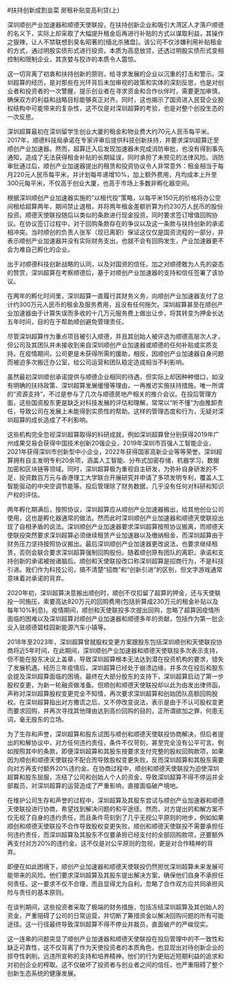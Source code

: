 #扶持创新成割韭菜 房租补贴变高利贷(上)


深圳顺创产业加速器和顺德天使联投，在扶持创新企业和吸引大湾区人才落户顺德的名义下，实际上却采取了大幅提升租金后再进行补贴的方式以谋取利益，其操作之狠辣，让人不禁联想到臭名昭著的[缅北杀猪盘]。该公司不仅涉嫌利用补贴租金的方式，通过明股实债形式进行投资，本质为高息放贷，还透过明股实债形式变相控制和限制企业，其贪婪与狡诈的本质令人震惊。

这一切背离了初衷和扶持创新的原则，给寻求发展的企业以沉重的打击和警示。深圳超算的经历，是对那些在光环背后未加审视的政策和实体的深刻反思，也是对创业者和投资者的一次警醒，提示创业者在寻求资金和合作伙伴时，需要更加审慎，确保双方的利益和战略目标能够真正对齐。同时，这也揭示了国资进入民营企业股权结构中可能带来的复杂性，这不仅是对深圳超算的考验，也是对整个创投生态的一次反思。

深圳超算最初在深圳留学生创业大厦的租金和物业费大约70元人民币每平米。2017年，顺德科技局承诺在专家评审后提供科技创新扶持，并要求深圳超算迁至顺创产业加速器。然而，超算迁入后发现加速器未完成消防审批，也没有得到事先通知，造成了无法获得租金补贴的长期延误，同时承担了未预见的法律风险。消防审批通过后，顺创产业加速器提出的租赁和投资协议令人非常意外：租金相当于每月220元人民币每平米，并计划每年递增10%，加上额外费用，月均成本上升至300元每平米，不仅高于创业大厦，也高于市场上多数非孵化器空间。

根据深圳顺创产业加速器实施的“以租代投”策略，以每平米150元的价格将办公空间租给超算两年，期间禁止退租，并将两年租金差额折算为约230万人民币的股份投资。顺德天使联投随后以类似的条款进行现金投资，同时要求签订增值回购协议。在协议签订过程中，对于回购条款存在的争议以及这一条款与扶持创新的承诺相冲突。当时顺创的负责人张军（现已离职）保证这仅仅是国资流程的一部分，并表示顺创产业加速器并没有实际财务支出，也就不会有回购发生，产业加速器更不会为难自己孵化的企业。

出于对顺德科技创新战略的认同，以及对国资的信任，加之对顺德敢为人先的姿态的赞赏，深圳超算在考察顺德后，基于对顺创产业加速器的支持和信任签署了该协议。

在两年的孵化时间里，深圳超算一直履行其财务义务，向顺创产业加速器支付了总计约300万元人民币的租金及服务费用，且没有任何拖欠。深圳超算甚至在顺创产业加速器由于计算失误而多收的十几万元服务费上做出让步，将其转变为押金长达五年时间，目的在于帮助顺创避免管理责任。

尽管深圳超算作为重点项目被引入顺德，并且其创始人被评选为顺德高层次人才，但公司及其团队并未接收到来自深圳顺创产业加速器或顺德的任何补贴或实质支持。在疫情期间，公司更是未获得所需的援助，相反，因顺创产业加速器自身问题而被迫多次搬迁办公室，给公司运营和团队稳定造成相当不利影响。

虽然最初深圳顺创承诺提供与顺德企业相同的待遇，但实际上却因种种借口，如没有明确的扶持政策、深圳超算发展缓慢等理由，一再推迟实施扶持措施。唯一所谓的“资源支持”，不过是参与了几次与顺德房地产相关的推介会议。在投后管理方面，这些国资股东更是缺乏对科技发展的评估和理解，常常以“听不懂”为由推卸责任，导致公司在发展上未能得到实质性的帮助。这样的管理态度和行为，无疑对深圳超算的成长造成了不利影响。

这些机构完全忽视深圳超算取得的科研成就，例如深圳超算曾分别获得2019年广州成果交易会获得中国技术创新20强企业，2019年深圳市百强人工智能企业，2021年获得深圳市创新型中小企业，2022年获得国家高新企业等等荣誉。深圳超算拥有自主发明专利20余项，涵盖人工智能、分布式加密存储，机器学习，数据加密和区块链等领域。同时，深圳超算极为重视自主研发，为弥补自身研发的不足，投资数百万元与香港理工大学联合开展研究并申请了多项发明专利，覆盖人工智能驱动的中央空调节能等。投后管理除了财务数据，几乎没有任何对科研和知识产权的评估。

两年孵化期满后，按照协议，深圳超算应从顺创产业加速器搬出，给其他创业公司使用，这也是孵化器通常的做法。然而此时深圳顺创产业加速器和顺德天使联投出现了自相矛盾的说法。深圳顺创产业加速器要求深圳超算按照协议搬离，而顺德天使联投突然要求深圳超算必须继续租赁产业加速器以及缴纳租金，而深圳超算由于财务压力坚持按照协议搬出。最后深圳顺创产业加速器更改说法，也要求继续租赁，否则会联合要求深圳超算强制回购股份。随着顺创原有团队的离职，承诺和支持创新的承诺被抛诸脑后。顺创和天使联投改口称深圳超算是招商行为，不是科技引进。我们作为科技公司，搞不清楚“招商”和“创新引进”的区别，但文字游戏通常意味着对承诺的背弃。

2020年初，深圳超算决意搬出顺创时，顺创不仅扣留了超算的押金，还与天使联投一同施压，索要高达820万元的回购费用(包括折算成230万元的租金补贴以及每年10%利息)。疫情期间，顺创和天使联投多次提出回购，忽略了超算因疫情所面临的困难以及深圳超算对顺创产业加速器和顺德多年的贡献，包括作为第一批企业入驻顺德碧桂园新能源汽车小镇等。

2018年至2023年，深圳超算曾就股权变更方案跟股东包括深圳顺创和天使联投协商将近5年时间，在此期间，深圳顺创产业加速器和顺德天使联投多次表示支持，但不能在股东决议上盖章，导致深圳超算根本无法达到潜在投资机构的要求，错失了发展机遇。经历三年疫情后，深圳超算已经处于崩溃边缘，并多次在投后和股东会提及深圳超算面临的困境。最终在大部分股东的支持下，深圳超算启动了第一步股权变更，为新一轮融资做准备。但顺创和顺德天使联投却以此为由发出律师函，声称对深圳超算股权变更完全不知情，再次要求深圳超算和创始团队高额回购股权。在深圳超算指出对方撒谎之后，又不停改变说法，表示是由于不认可股权变更而要求回购，并再次寻找其他理由达到高价回购的目的，正所谓欲加之罪，何患无词，毫无股东的立场。

为了生存和声誉，深圳超算和股东试图与顺创和顺德天使联投协商解决，但后者提出的和解协议中，对方任何违约责任，条件不仅苛刻，甚至完全没有公平可言。例如按照其中的条款，即便深圳超算和其股东按要求支付完整的股权回购款项，如果因为顺创和顺德天使联投不配合而导致股权变更失败，反而深圳超算和其股东需要向对方再支付额外20%违约金。在协商过程中，顺创和顺德天使联投为迫使深圳超算和股东屈服，冻结了公司和创始人个人的资金，导致深圳超算不得不停运并全部裁员，对深圳超算的运营造成了严重影响，直接面临破产境地。

在维护公司生存和声誉的过程中，深圳超算及其股东尝试与顺创产业加速器和顺德天使联投进行协商，希望找到解决问题的和平途径。然而，对方提出的和解方案不仅无视了自身的违约责任，而且条件苛刻到了几乎无视公平原则的地步，例如如果顺创和顺德天使联投不合作导致股权变更失败，顺创和顺德天使联投不需要承担任何违约责任，而深圳超算及其股东不仅要承担已经支付的全部回购款项，还要额外再支付对方20%的违约金。这不仅是对公平原则的忽视，更是对合作精神的背弃。

即便在如此困境下，顺创产业加速器和顺德天使联投仍然担忧深圳超算未来发展可能带来的风险。他们要求深圳超算及其股东提出解决方案，确保他们自身不承担任何责任。这一要求不仅不合理，而且显得尤为自利，忽略了合作双方应共同承担风险与责任的基本原则。

在谈判期间，这些投资者采取了极端的财务措施，包括冻结深圳超算及其创始人的资金，严重阻碍了公司的日常运营，并切断了筹措资金以解决回购问题的所有可能途径。这一行径最终导致深圳超算不得不停业并裁员，直面破产的严峻现实。

这一连串的问题突显了顺创产业加速器和顺德天使联投在投后管理中的不一致性和缺乏可靠性，这不仅背离了作为天使投资者的本质角色，也显现出对待创新企业的掠夺性剥削。远违所宣称的支持和培养精神，他们的行为更贴近短期利益的追求和对初创企业的榨取。这不仅破坏了投资者与创业者之间的信任，也严重阻碍了整个创新生态系统的健康发展。
